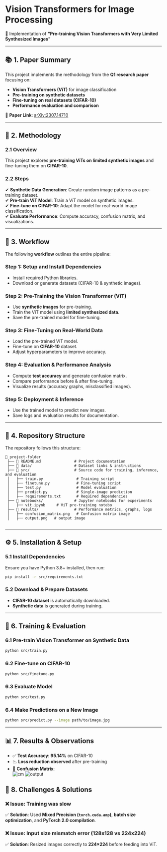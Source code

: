 # Vision Transformers for Image Processing  
🚀 Implementation of **"Pre-training Vision Transformers with Very Limited Synthesized Images"**  

---

## 📚 **1. Paper Summary**  
This project implements the methodology from the **Q1 research paper** focusing on:  
- **Vision Transformers (ViT)** for image classification  
- **Pre-training on synthetic datasets**  
- **Fine-tuning on real datasets (CIFAR-10)**  
- **Performance evaluation and comparison**  

🔗 **Paper Link**: [arXiv:2307.14710](https://arxiv.org/abs/2307.14710)  

---

## 🧪 **2. Methodology**  
### **2.1 Overview**  
This project explores **pre-training ViTs on limited synthetic images** and fine-tuning them on **CIFAR-10**.  

### **2.2 Steps**  
✔ **Synthetic Data Generation**: Create random image patterns as a pre-training dataset.  
✔ **Pre-train ViT Model**: Train a ViT model on synthetic images.  
✔ **Fine-tune on CIFAR-10**: Adapt the model for real-world image classification.  
✔ **Evaluate Performance**: Compute accuracy, confusion matrix, and visualizations.  

---

## 🔄 **3. Workflow**  

The following **workflow** outlines the entire pipeline:  

### **Step 1: Setup and Install Dependencies**  
- Install required Python libraries.  
- Download or generate datasets (CIFAR-10 & synthetic images).  

### **Step 2: Pre-Training the Vision Transformer (ViT)**  
- Use **synthetic images** for pre-training.  
- Train the ViT model using **limited synthesized data**.  
- Save the pre-trained model for fine-tuning.  

### **Step 3: Fine-Tuning on Real-World Data**  
- Load the pre-trained ViT model.  
- Fine-tune on **CIFAR-10** dataset.  
- Adjust hyperparameters to improve accuracy.  

### **Step 4: Evaluation & Performance Analysis**  
- Compute **test accuracy** and generate confusion matrix.  
- Compare performance before & after fine-tuning.  
- Visualize results (accuracy graphs, misclassified images).  

### **Step 5: Deployment & Inference**  
- Use the trained model to predict new images.  
- Save logs and evaluation results for documentation.  

---

## 📂 **4. Repository Structure**  

The repository follows this structure:  

```
📂 project-folder  
 ├── 📄 README.md               # Project documentation  
 ├── 📂 data/                   # Dataset links & instructions  
 ├── 📂 src/                    # Source code for training, inference, and evaluation  
 │   ├── train.py               # Training script  
 │   ├── finetune.py            # Fine-tuning script  
 │   ├── test.py                # Model evaluation  
 │   ├── predict.py             # Single-image prediction  
 │   ├── requirements.txt       # Required dependencies  
 ├── 📂 notebooks/              # Jupyter notebooks for experiments  
 │   ├── vit.ipynb     # ViT pre-training notebo 
 ├── 📂 results/                # Performance metrics, graphs, logs  
 │   ├── confusion_matrix.png   # Confusion matrix image 
 │   ├── output.png   # output image
 
```

---

## ⚙️ **5. Installation & Setup**  
### **5.1 Install Dependencies**  
Ensure you have Python 3.8+ installed, then run:  
```bash
pip install -r src/requirements.txt
```

### **5.2 Download & Prepare Datasets**  
- **CIFAR-10 dataset** is automatically downloaded.  
- **Synthetic data** is generated during training.  

---

## 🚀 **6. Training & Evaluation**  
### **6.1 Pre-train Vision Transformer on Synthetic Data**  
```bash
python src/train.py
```

### **6.2 Fine-tune on CIFAR-10**  
```bash
python src/finetune.py
```

### **6.3 Evaluate Model**  
```bash
python src/test.py
```

### **6.4 Make Predictions on a New Image**  
```bash
python src/predict.py --image path/to/image.jpg
```

---

## 📊 **7. Results & Observations**  
- ✅ **Test Accuracy**: **95.14%** on CIFAR-10  
- 📉 **Loss reduction observed** after pre-training  
- 🔎 **Confusion Matrix**:  
    ![cm](https://github.com/user-attachments/assets/79c3b0a4-0466-4f8c-a2d1-a06b4f357920)
    ![output](https://github.com/user-attachments/assets/275fb489-bde0-40cd-9277-b45981c91c57)


## 📘 **8. Challenges & Solutions**  
### ❌ **Issue: Training was slow**  
✅ **Solution**: Used **Mixed Precision (`torch.cuda.amp`)**, **batch size optimization**, and **PyTorch 2.0 compilation**.  

### ❌ **Issue: Input size mismatch error (128x128 vs 224x224)**  
✅ **Solution**: Resized images correctly to **224×224** before feeding into ViT.  



